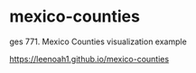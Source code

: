 # mexico-counties
ges 771. Mexico Counties visualization example

https://leenoah1.github.io/mexico-counties
